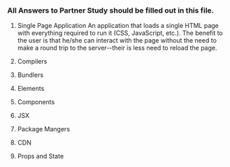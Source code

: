 ### All Answers to Partner Study should be filled out in this file.

1. Single Page Application
  An application that loads a single HTML page with everything required to run it (CSS, JavaScript, etc.). 
  The benefit to the user is that he/she can interact with the page without the need to make a round trip to 
  the server--their is less need to reload the page.
2. Compilers

3. Bundlers

4. Elements

5. Components

6. JSX

7. Package Mangers

8. CDN

9. Props and State
